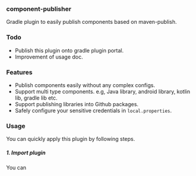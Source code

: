 ### component-publisher
 Gradle plugin to easily publish components based on maven-publish.

### Todo
- Publish this plugin onto gradle plugin portal.
- Improvement of usage doc.

### Features
- Publish components easily without any complex configs.
- Support multi type components. e.g, Java library, android library, kotlin lib, gradle lib etc.
- Support publishing libraries into Github packages.
- Safely configure your sensitive credentials in `local.properties`.

### Usage
You can quickly apply this plugin by following steps.
##### 1. Import plugin
You can 

